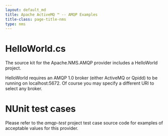 ```yaml
---
layout: default_md
title: Apache ActiveMQ ™ -- AMQP Examples 
title-class: page-title-nms
type: nms
---
```


HelloWorld.cs
=============

The source kit for the Apache.NMS.AMQP provider includes a HelloWorld project.

HelloWorld requires an AMQP 1.0 broker (either ActiveMQ or Qpidd) to be running on localhost:5672. Of course you may specify a different URI to select any broker.

NUnit test cases
================

Please refer to the _amqp-test_ project test case source code for examples of acceptable values for this provider.


